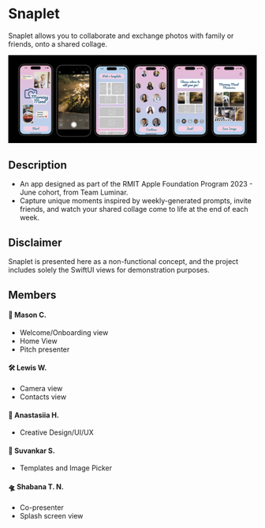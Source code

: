 # Snaplet
Snaplet allows you to collaborate and exchange photos with family or friends, onto a shared collage. 


![Image containing all SwiftUI views from Snaplet app, demonstrating overall user flow](snaplet_views.jpeg?raw=true "Title")

## Description
- An app designed as part of the RMIT Apple Foundation Program 2023 - June cohort, from Team Luminar.
- Capture unique moments inspired by weekly-generated prompts, invite friends, and watch your shared collage come to life at the end of each week.

## Disclaimer
Snaplet is presented here as a non-functional concept, and the project includes solely the SwiftUI views for demonstration purposes.


## Members

#### :telescope: Mason C.
- Welcome/Onboarding view
- Home View
- Pitch presenter

#### :hammer_and_wrench: Lewis W.
- Camera view
- Contacts view

#### 	:art: Anastasiia H.
- Creative Design/UI/UX

#### 	:lab_coat: Suvankar S.
- Templates and Image Picker

#### 	:flying_saucer: Shabana T. N.
- Co-presenter
- Splash screen view
